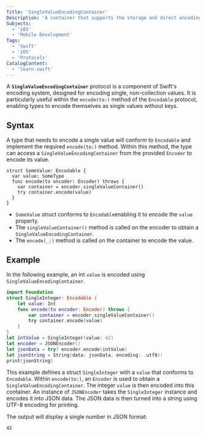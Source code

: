 ```yaml
---
Title: 'SingleValueEncodingContainer'
Description: 'A container that supports the storage and direct encoding of a single non-keyed value.'
Subjects:
  - 'iOS'
  - 'Mobile Development'
Tags:
  - 'Swift'
  - 'iOS'
  - 'Protocols'
CatalogContent:
  - 'learn-swift'
---
```


A **`SingleValueEncodingContainer`** protocol is a component of Swift's encoding system, designed for encoding single, non-collection values. It is particularly useful within the `encode(to:)` method of the `Encodable` protocol, enabling types to encode themselves as single values without keys.

## Syntax

A type that needs to encode a single value will conform to `Encodable` and implement the required `encode(to:)` method. Within this method, the type can access a `SingleValueEncodingContainer` from the provided `Encoder` to encode its value.

```pseudo
struct SomeValue: Encodable {
  var value: SomeType
  func encode(to encoder: Encoder) throws {
    var container = encoder.singleValueContainer()
    try container.encode(value)
  }
}
```

- `SomeValue` struct conforms to `Encodable`enabling it to encode the `value` property.
- The `singleValueContainer()` method is called on the encoder to obtain a `SingleValueEncodingContainer`.
- The `encode(_:)` method is called on the container to encode the value.

## Example

In the following example, an int `value` is encoded using `SingleValueEncodingContainer`.

```swift
import Foundation
struct SingleInteger: Encodable {
    let value: Int
    func encode(to encoder: Encoder) throws {
        var container = encoder.singleValueContainer()
        try container.encode(value)
    }
}
let intValue = SingleInteger(value: 42)
let encoder = JSONEncoder()
let jsonData = try? encoder.encode(intValue)
let jsonString = String(data: jsonData, encoding: .utf8)!
print(jsonString)
```

This example defines a struct `SingleInteger` with a `value` that conforms to `Encodable`. Within `encode(to:)`, an `Encoder` is used to obtain a `SingleValueEncodingContainer`. The integer `value` is then encoded into this container. An instance of `JSONEncoder` takes the `SingleInteger` instance and encodes it into JSON data. The JSON data is then turned into a string using UTF-8 encoding for printing.

The output will display a single number in JSON format:

```shell
42
```
